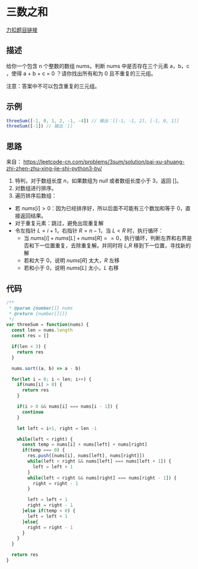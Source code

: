 # 三数之和

[力扣题目链接](https://leetcode-cn.com/problems/3sum/)

## 描述
给你一个包含 n 个整数的数组 nums，判断 nums 中是否存在三个元素 a，b，c ，使得 a + b + c = 0 ？请你找出所有和为 0 且不重复的三元组。

注意：答案中不可以包含重复的三元组。


## 示例
```javascript
threeSum([-1, 0, 1, 2, -1, -4]) // 输出：[[-1, -1, 2], [-1, 0, 1]]
threeSum([-1]) // 输出：[]   
```

## 思路
来自： https://leetcode-cn.com/problems/3sum/solution/pai-xu-shuang-zhi-zhen-zhu-xing-jie-shi-python3-by/

1. 特判，对于数组长度 $n$，如果数组为 $null$ 或者数组长度小于 3，返回 []。
2. 对数组进行排序。
3. 遍历排序后数组：
  - 若 $nums[i]>0$：因为已经排序好，所以后面不可能有三个数加和等于 0，直接返回结果。
  - 对于重复元素：跳过，避免出现重复解
  - 令左指针 $L=i+1$，右指针 $R=n-1$，当 $L<R$ 时，执行循环：
    - 当 $nums[i]+nums[L]+nums[R]==0$，执行循环，判断左界和右界是否和下一位置重复，去除重复解。并同时将 $L$,$R$ 移到下一位置，寻找新的解
    - 若和大于 0，说明 $nums[R]$ 太大，$R$ 左移
    - 若和小于 0，说明 $nums[L]$ 太小，$L$ 右移

## 代码
```javascript
/**
 * @param {number[]} nums
 * @return {number[][]}
 */
var threeSum = function(nums) {
  const len = nums.length
  const res = []

  if(len < 3) {
    return res
  }

  nums.sort((a, b) => a - b)

  for(let i = 0; i < len; i++) {
    if(nums[i] > 0) {
      return res
    }

    if(i > 0 && nums[i] === nums[i - 1]) {
      continue
    }

    let left = i+1, right = len -1

    while(left < right) {
      const temp = nums[i] + nums[left] + nums[right]
      if(temp === 0) {
        res.push([nums[i], nums[left], nums[right]])
        while(left < right && nums[left] === nums[left + 1]) {
          left = left + 1
        }
        while(left < right && nums[right] === nums[right - 1]) {
          right = right - 1 
        }

        left = left + 1
        right = right - 1
      }else if(temp < 0) {
        left = left + 1
      }else{
        right = right - 1
      }
    }
  }

  return res
}
```
